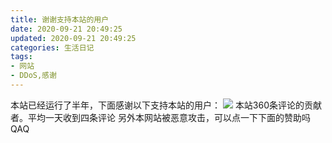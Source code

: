 ```yaml
---
title: 谢谢支持本站的用户
date: 2020-09-21 20:49:25
updated: 2020-09-21 20:49:25
categories: 生活日记
tags:
- 网站
- DDoS,感谢
---
```

本站已经运行了半年，下面感谢以下支持本站的用户：
![  ][1]
本站360条评论的贡献者。平均一天收到四条评论
另外本网站被恶意攻击，可以点一下下面的赞助吗QAQ


  [1]: https://cos.mbrjun.cn/IMGS/2020/09/21/gy.png